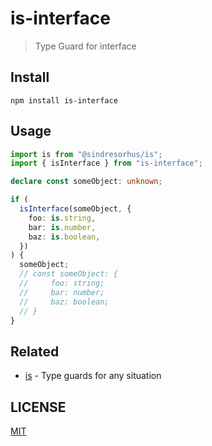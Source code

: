 # is-interface

> Type Guard for interface

## Install

```
npm install is-interface
```

## Usage

```ts
import is from "@sindresorhus/is";
import { isInterface } from "is-interface";

declare const someObject: unknown;

if (
  isInterface(someObject, {
    foo: is.string,
    bar: is.number,
    baz: is.boolean,
  })
) {
  someObject;
  // const someObject: {
  //     foo: string;
  //     bar: number;
  //     baz: boolean;
  // }
}
```

## Related

- [is](https://github.com/sindresorhus/is) - Type guards for any situation

## LICENSE

[MIT](LICENSE)
